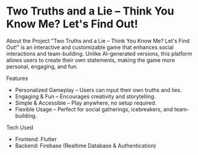 # Two Truths and a Lie – Think You Know Me? Let's Find Out!

 About the Project
"Two Truths and a Lie – Think You Know Me? Let's Find Out!" is an interactive and customizable game that enhances social interactions and team-building. Unlike AI-generated versions, this platform allows users to create their own statements, making the game more personal, engaging, and fun.

 Features
-  Personalized Gameplay – Users can input their own truths and lies.
-  Engaging & Fun – Encourages creativity and storytelling.
-  Simple & Accessible – Play anywhere, no setup required.
-  Flexible Usage – Perfect for social gatherings, icebreakers, and team-building.

 Tech Used
- Frontend: Flutter  
- Backend: Firebase (Realtime Database & Authentication) 
